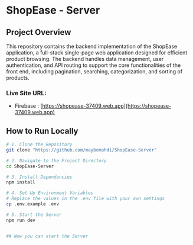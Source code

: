 # ShopEase - Server

## Project Overview
This repository contains the backend implementation of the ShopEase application, a full-stack single-page web application designed for efficient product browsing. The backend handles data management, user authentication, and API routing to support the core functionalities of the front end, including pagination, searching, categorization, and sorting of products.

### Live Site URL: 
* Firebase : [https://shopease-37409.web.app](https://shopease-37409.web.app)

## How to Run Locally

```bash
# 1. Clone the Repository
git clone "https://github.com/maybemahdi/ShopEase-Server"

# 2. Navigate to the Project Directory
cd ShopEase-Server

# 3. Install Dependencies
npm install

# 4. Set Up Environment Variables
# Replace the values in the .env file with your own settings
cp .env.example .env

# 5. Start the Server
npm run dev


## Now you can start the Server